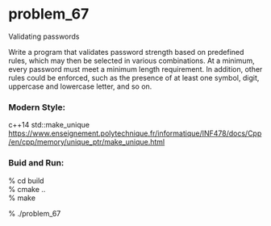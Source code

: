 problem_67
===============

Validating passwords  

Write a program that validates password strength based on predefined rules, which may then be selected in various combinations. At a minimum, every password must meet a minimum length requirement. In addition, other rules could be enforced, such as the presence of at least one symbol, digit, uppercase and lowercase letter, and so on.


### Modern Style:  
c++14 std::make_unique
https://www.enseignement.polytechnique.fr/informatique/INF478/docs/Cpp/en/cpp/memory/unique_ptr/make_unique.html


### Buid and Run:  
% cd build  
% cmake ..  
% make  

% ./problem_67 

